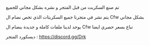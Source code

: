 تم صنع السكربت من قبل المتجر و نشره بشكل مجاني للجميع

يتم نشر في متجرنا جميع السكربتات الذي تخص نضام ال Cfw بشكل مجاني

يوجد لدينا ملفات كاملة و جديدة بنضام ال Cfw تباع بسعر حصري ايضا

ديسكورد المتجر : https://discord.gg/Drk
